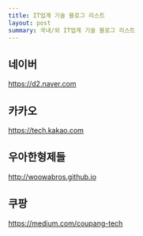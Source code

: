 ```yaml
---
title: IT업계 기술 블로그 리스트
layout: post
summary: 국내/외 IT업계 기술 블로그 리스트
---
```


## 네이버
https://d2.naver.com

## 카카오
https://tech.kakao.com

## 우아한형제들
http://woowabros.github.io

## 쿠팡
https://medium.com/coupang-tech
